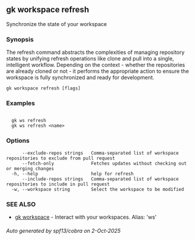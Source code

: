 ## gk workspace refresh

Synchronize the state of your workspace

### Synopsis


The refresh command abstracts the complexities of managing repository states by unifying refresh operations like clone and pull into a single, intelligent workflow. 
Depending on the context - whether the repositories are already cloned or not - it performs the appropriate action to ensure the workspace is fully synchronized and ready for development.


```
gk workspace refresh [flags]
```

### Examples

```

  gk ws refresh
  gk ws refresh <name>
```

### Options

```
      --exclude-repos strings   Comma-separated list of workspace repositories to exclude from pull request
      --fetch-only              Fetches updates without checking out or merging changes
  -h, --help                    help for refresh
      --include-repos strings   Comma-separated list of workspace repositories to include in pull request
  -w, --workspace string        Select the workspace to be modified
```

### SEE ALSO

* [gk workspace](gk_workspace.md)	 - Interact with your workspaces. Alias: 'ws'

###### Auto generated by spf13/cobra on 2-Oct-2025
